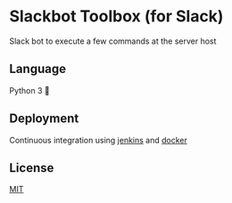 # Slackbot Toolbox (for Slack)
Slack bot to execute a few commands at the server host

## Language
Python 3 🐍

## Deployment
Continuous integration using [jenkins](https://jenkins.io) and [docker](https://www.docker.com/get-started)

## License
[MIT](LICENSE)